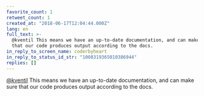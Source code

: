 ```yaml
---
favorite_count: 1
retweet_count: 1
created_at: "2018-06-17T12:04:44.000Z"
lang: en
full_text: >-
  @kventil This means we have an up-to-date documentation, and can make sure
  that our code produces output according to the docs.
in_reply_to_screen_name: coderbyheart
in_reply_to_status_id_str: "1008319365010386944"
replies: []
---
```


[@kventil](https://twitter.com/kventil) This means we have an up-to-date
documentation, and can make sure that our code produces output according to the
docs.
